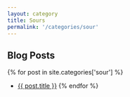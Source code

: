 ```yaml
---
layout: category
title: Sours
permalink: '/categories/sour'
---
```


## Blog Posts

{% for post in site.categories['sour'] %}
  * <a href="{{post.url}}"  target="_self">{{ post.title }}</a>
{% endfor %}
